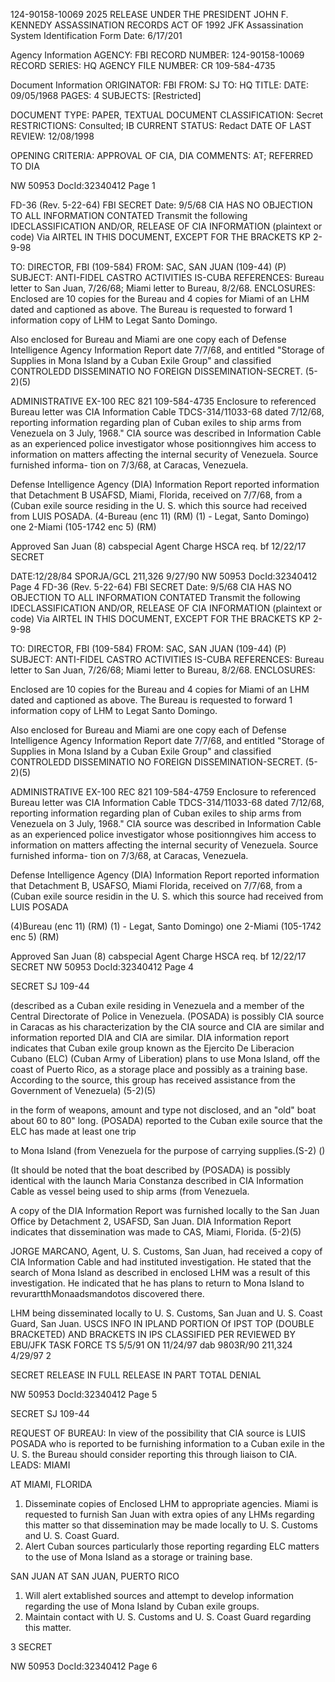 124-90158-10069 2025 RELEASE UNDER THE PRESIDENT JOHN F. KENNEDY ASSASSINATION RECORDS ACT OF 1992
JFK Assassination System
Identification Form Date: 6/17/201

Agency Information
AGENCY: FBI
RECORD NUMBER: 124-90158-10069
RECORD SERIES: HQ
AGENCY FILE NUMBER: CR 109-584-4735

Document Information
ORIGINATOR: FBI
FROM: SJ
TO: HQ
TITLE:
DATE: 09/05/1968
PAGES: 4
SUBJECTS: [Restricted]

DOCUMENT TYPE: PAPER, TEXTUAL DOCUMENT
CLASSIFICATION: Secret
RESTRICTIONS: Consulted; IB
CURRENT STATUS: Redact
DATE OF LAST REVIEW: 12/08/1998

OPENING CRITERIA: APPROVAL OF CIA, DIA
COMMENTS: AT; REFERRED TO DIA

NW 50953 DocId:32340412 Page 1

FD-36 (Rev. 5-22-64) FBI SECRET
Date: 9/5/68
CIA HAS NO OBJECTION TO ALL INFORMATION CONTATED
Transmit the following IDECLASSIFICATION AND/OR, 
RELEASE OF CIA INFORMATION (plaintext or code)
Via AIRTEL IN THIS DOCUMENT, EXCEPT FOR THE BRACKETS
KP 2-9-98

TO: DIRECTOR, FBI (109-584)
FROM: SAC, SAN JUAN (109-44) (P)
SUBJECT: ANTI-FIDEL CASTRO ACTIVITIES
IS-CUBA
REFERENCES: Bureau letter to San Juan, 7/26/68; Miami letter
to Bureau, 8/2/68.
ENCLOSURES:
Enclosed are 10 copies for the Bureau and 4 copies
for Miami of an LHM dated and captioned as above. The Bureau
is requested to forward 1 information copy of LHM to Legat
Santo Domingo.

Also enclosed for Bureau and Miami are one copy
each of Defense Intelligence Agency Information Report date
7/7/68, and entitled "Storage of Supplies in Mona Island
by a Cuban Exile Group" and classified CONTROLEDD DISSEMINATIO
NO FOREIGN DISSEMINATION-SECRET. (5-2)(5)

ADMINISTRATIVE
EX-100 REC 821 109-584-4735
Enclosure to referenced Bureau letter was CIA
Information Cable TDCS-314/11033-68 dated 7/12/68, reporting
information regarding plan of Cuban exiles to ship arms from
Venezuela on 3 July, 1968." CIA source was described in
Information Cable as an experienced police investigator whose
positionngives him access to information on matters affecting
the internal security of Venezuela. Source furnished informa-
tion on 7/3/68, at Caracas, Venezuela. 

Defense Intelligence Agency (DIA) Information
Report reported information that Detachment B USAFSD, Miami,
Florida, received on 7/7/68, from a (Cuban exile source residing
in the U. S. which this source had received from LUIS POSADA.
(4-Bureau (enc 11) (RM)
(1) - Legat, Santo Domingo) one
2-Miami (105-1742 enc 5) (RM)

Approved San Juan
(8) cabspecial Agent Charge HSCA req. bf 12/22/17 SECRET

DATE:12/28/84
SPORJA/GCL 211,326 9/27/90
NW 50953 DocId:32340412 Page 4
FD-36 (Rev. 5-22-64) FBI SECRET
Date: 9/5/68
CIA HAS NO OBJECTION TO ALL INFORMATION CONTATED
Transmit the following IDECLASSIFICATION AND/OR, RELEASE OF CIA INFORMATION (plaintext or code)
Via AIRTEL IN THIS DOCUMENT, EXCEPT FOR THE BRACKETS
KP 2-9-98

TO: DIRECTOR, FBI (109-584)
FROM: SAC, SAN JUAN (109-44) (P)
SUBJECT: ANTI-FIDEL CASTRO ACTIVITIES
IS-CUBA
REFERENCES: Bureau letter to San Juan, 7/26/68; Miami letter
to Bureau, 8/2/68.
ENCLOSURES:

Enclosed are 10 copies for the Bureau and 4 copies
for Miami of an LHM dated and captioned as above. The Bureau
is requested to forward 1 information copy of LHM to Legat
Santo Domingo.

Also enclosed for Bureau and Miami are one copy
each of Defense Intelligence Agency Information Report date
7/7/68, and entitled "Storage of Supplies in Mona Island
by a Cuban Exile Group" and classified CONTROLEDD DISSEMINATIO
NO FOREIGN DISSEMINATION-SECRET. (5-2)(5)

ADMINISTRATIVE
EX-100 REC 821 109-584-4759
Enclosure to referenced Bureau letter was CIA
Information Cable TDCS-314/11033-68 dated 7/12/68, reporting
information regarding plan of Cuban exiles to ship arms from
Venezuela on 3 July, 1968." CIA source was described in
Information Cable as an experienced police investigator whose
positionngives him access to information on matters affecting
the internal security of Venezuela. Source furnished informa-
tion on 7/3/68, at Caracas, Venezuela. 

Defense Intelligence Agency (DIA) Information
Report reported information that Detachment B, USAFSO, Miami
Florida, received on 7/7/68, from a (Cuban exile source residin
in the U. S. which this source had received from LUIS POSADA

(4)Bureau (enc 11) (RM)
(1) - Legat, Santo Domingo) one
2-Miami (105-1742 enc 5) (RM)

Approved San Juan
(8) cabspecial Agent Charge HSCA req. bf 12/22/17 SECRET
NW 50953 DocId:32340412 Page 4

SECRET
SJ 109-44

(described as a Cuban exile residing in Venezuela and a
member of the Central Directorate of Police in Venezuela.
(POSADA) is possibly CIA source in Caracas as his characterization
by the CIA source and CIA are similar and information reported
DIA and CIA are similar. DIA information report indicates
that Cuban exile group known as the Ejercito De Liberacion
Cubano (ELC) (Cuban Army of Liberation) plans to use Mona
Island, off the coast of Puerto Rico, as a storage place and
possibly as a training base. According to the source, this
group has received assistance from the Government of Venezuela) (5-2)(5)

in the form of weapons, amount and type not disclosed, and
an "old" boat about 60 to 80" long. (POSADA) reported to the
Cuban exile source that the ELC has made at least one trip

to Mona Island (from Venezuela for the purpose of carrying
supplies.(S-2) ()

(It should be noted that the boat described by
(POSADA) is possibly identical with the launch Maria Constanza
described in CIA Information Cable as vessel being used to
ship arms (from Venezuela.

A copy of the DIA Information Report was furnished
locally to the San Juan Office by Detachment 2, USAFSD, San
Juan. DIA Information Report indicates that dissemination
was made to CAS, Miami, Florida. (5-2)(5)

JORGE MARCANO, Agent, U. S. Customs, San Juan,
had received a copy of CIA Information Cable and had
instituted investigation. He stated that the search of Mona
Island as described in enclosed LHM was a result of this
investigation. He indicated that he has plans to return to
Mona Island to revurartthMonaadsmandotos discovered there.

LHM being disseminated locally to U. S. Customs,
San Juan and U. S. Coast Guard, San Juan.
USCS
INFO IN IPLAND PORTION Of
IPST TOP (DOUBLE BRACKETED) AND
BRACKETS IN IPS CLASSIFIED PER
REVIEWED BY EBU/JFK TASK FORCE
TS 5/5/91
ON 11/24/97 dab
9803R/90 211,324 4/29/97 2

SECRET RELEASE IN FULL
RELEASE IN PART
TOTAL DENIAL

NW 50953 DocId:32340412 Page 5

SECRET
SJ 109-44

REQUEST OF BUREAU:
In view of the possibility that CIA source is
LUIS POSADA who is reported to be furnishing information
to a Cuban exile in the U. S. the Bureau should consider
reporting this through liaison to CIA.
LEADS:
MIAMI

AT MIAMI, FLORIDA
1. Disseminate copies of Enclosed LHM to appropriate
agencies. Miami is requested to furnish San Juan with extra
opies of any LHMs regarding this matter so that dissemination
may be made locally to U. S. Customs and U. S. Coast Guard.
2. Alert Cuban sources particularly those reporting
regarding ELC matters to the use of Mona Island as a storage
or training base.

SAN JUAN
AT SAN JUAN, PUERTO RICO

1. Will alert extablished sources and attempt
to develop information regarding the use of Mona Island by
Cuban exile groups.
2. Maintain contact with U. S. Customs and U. S.
Coast Guard regarding this matter.

3
SECRET

NW 50953 DocId:32340412 Page 6
